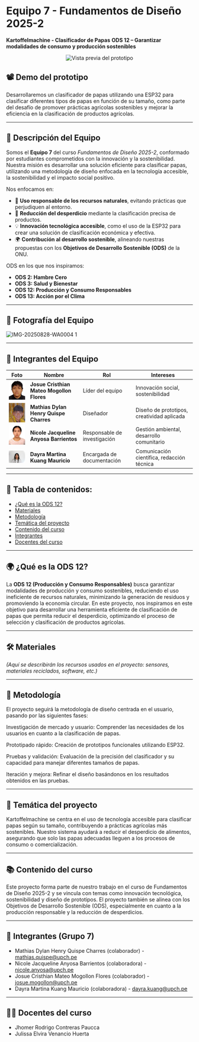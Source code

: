 # Equipo 7 - Fundamentos de Diseño 2025-2

**Kartoffelmachine - Clasificador de Papas** **ODS 12 – Garantizar modalidades de consumo y producción sostenibles**

<p align="center">
  <img src="Recursos - Imàgenes/200-ODS-12.gif" alt="Vista previa del prototipo" width="600"/>
</p>

## 📽️ Demo del prototipo
Desarrollaremos un clasificador de papas utilizando una ESP32 para clasificar diferentes tipos de papas en función de su tamaño, como parte del desafío de promover prácticas agrícolas sostenibles y mejorar la eficiencia en la clasificación de productos agrícolas.

---

## 👥 Descripción del Equipo  
Somos el **Equipo 7** del curso *Fundamentos de Diseño 2025-2*, conformado por estudiantes comprometidos con la innovación y la sostenibilidad.  
Nuestra misión es desarrollar una solución eficiente para clasificar papas, utilizando una metodología de diseño enfocada en la tecnología accesible, la sostenibilidad y el impacto social positivo.

Nos enfocamos en:  
- 🌱 **Uso responsable de los recursos naturales**, evitando prácticas que perjudiquen al entorno.  
- 🔄 **Reducción del desperdicio** mediante la clasificación precisa de productos.  
- 💡 **Innovación tecnológica accesible**, como el uso de la ESP32 para crear una solución de clasificación económica y efectiva.  
- 🌍 **Contribución al desarrollo sostenible**, alineando nuestras propuestas con los **Objetivos de Desarrollo Sostenible (ODS)** de la ONU.  

ODS en los que nos inspiramos:  
- **ODS 2: Hambre Cero**  
- **ODS 3: Salud y Bienestar**  
- **ODS 12: Producción y Consumo Responsables**  
- **ODS 13: Acción por el Clima**  


---

## 📸 Fotografía del Equipo
![IMG-20250828-WA0004 1](https://github.com/user-attachments/assets/0a4e330e-6d46-49d8-8c06-36d7d69c9a28)

---

## 👥 Integrantes del Equipo  

| Foto                                                                 | Nombre                                | Rol                          | Intereses                                      |
|----------------------------------------------------------------------|---------------------------------------|------------------------------|------------------------------------------------|
| <img src="recursos - imagenes/imagenes/Josue.jpg" alt="Josue" width="80"/>    | **Josue Cristhian Mateo Mogollon Flores** | Líder del equipo            | Innovación social, sostenibilidad              |
| <img src="recursos - imagenes/imagenes/DylanXD.jpg" alt="Dylan" width="80"/>  | **Mathias Dylan Henry Quispe Charres**  | Diseñador                   | Diseño de prototipos, creatividad aplicada     |
| <img src="recursos - imagenes/imagenes/Foto1.jpg" alt="Nicole" width="80"/>   | **Nicole Jacqueline Anyosa Barrientos** | Responsable de investigación | Gestión ambiental, desarrollo comunitario      |
| <img src="recursos - imagenes/imagenes/Dayra.jpg" alt="Dayra" width="80"/>   | **Dayra Martina Kuang Mauricio** | Encargada de documentación  | Comunicación científica, redacción técnica     |


---

## 📑 Tabla de contenidos:
- [¿Qué es la ODS 12?](#qué-es-la-ods-12)  
- [Materiales](#materiales)  
- [Metodología](#metodología)  
- [Temática del proyecto](#temática-del-proyecto)  
- [Contenido del curso](#contenido-del-curso)  
- [Integrantes](#integrantes)  
- [Docentes del curso](#docentes-del-curso)  

---

## 🌍 ¿Qué es la ODS 12?
La **ODS 12 (Producción y Consumo Responsables)** busca garantizar modalidades de producción y consumo sostenibles, reduciendo el uso ineficiente de recursos naturales, minimizando la generación de residuos y promoviendo la economía circular.
En este proyecto, nos inspiramos en este objetivo para desarrollar una herramienta eficiente de clasificación de papas que permita reducir el desperdicio, optimizando el proceso de selección y clasificación de productos agrícolas.

---

## 🛠️ Materiales
*(Aquí se describirán los recursos usados en el proyecto: sensores, materiales reciclados, software, etc.)*

---

## 🧩 Metodología
El proyecto seguirá la metodología de diseño centrada en el usuario, pasando por las siguientes fases:

Investigación de mercado y usuario: Comprender las necesidades de los usuarios en cuanto a la clasificación de papas.

Prototipado rápido: Creación de prototipos funcionales utilizando ESP32.

Pruebas y validación: Evaluación de la precisión del clasificador y su capacidad para manejar diferentes tamaños de papas.

Iteración y mejora: Refinar el diseño basándonos en los resultados obtenidos en las pruebas.

---

## 🎯 Temática del proyecto
Kartoffelmachine se centra en el uso de tecnología accesible para clasificar papas según su tamaño, contribuyendo a prácticas agrícolas más sostenibles.
Nuestro sistema ayudará a reducir el desperdicio de alimentos, asegurando que solo las papas adecuadas lleguen a los procesos de consumo o comercialización.

---

## 📚 Contenido del curso
Este proyecto forma parte de nuestro trabajo en el curso de Fundamentos de Diseño 2025-2 y se vincula con temas como innovación tecnológica, sostenibilidad y diseño de prototipos. El proyecto también se alinea con los Objetivos de Desarrollo Sostenible (ODS), especialmente en cuanto a la producción responsable y la reducción de desperdicios.

---

## 👥 Integrantes (Grupo 7)
- Mathias Dylan Henry Quispe Charres (colaborador) - mathias.quispe@upch.pe  
- Nicole Jacqueline Anyosa Barrientos (colaboradora) - nicole.anyosa@upch.pe  
- Josue Cristhian Mateo Mogollon Flores (colaborador) - josue.mogollon@upch.pe  
- Dayra Martina Kuang Mauricio (colaboradora) - dayra.kuang@upch.pe  

---

## 👩‍🏫 Docentes del curso
- Jhomer Rodrigo Contreras Paucca  
- Julissa Elvira Venancio Huerta  
